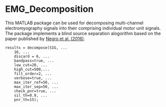 # EMG_Decomposition
This MATLAB package can be used for decomposing multi-channel electromyography signals into their comprising individual motor unit signals. 
The package implements a blind source separation alogorithm based on the paper published by [Negro et al. (2016)](https://iopscience.iop.org/article/10.1088/1741-2560/13/2/026027/meta).

```
results = decompose(SIG, ...
    16, ...
    discard = 6, ...
    bandpass=true, ...
    low_cut=20, ...
    high_cut=500,...
    filt_order=2, ...
    verbose=true, ...
    max_iter_ref=50, ...
    max_iter_sep=50, ...
    check_pnr=true, ...
    sil_th=0.9, ...
    pnr_th=15);
```
